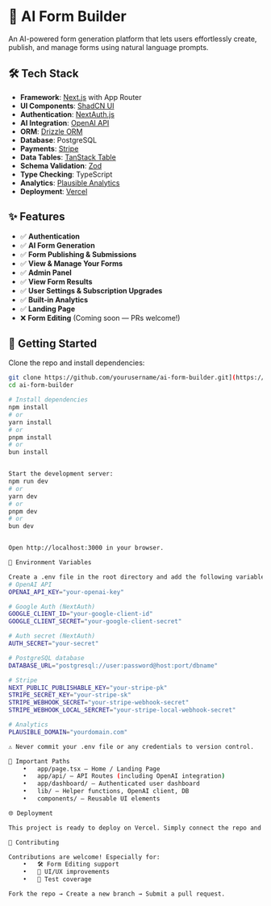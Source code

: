 # 🧠 AI Form Builder

An AI-powered form generation platform that lets users effortlessly create, publish, and manage forms using natural language prompts.

 <!-- Replace with actual path -->

## 🛠️ Tech Stack

- **Framework**: [Next.js](https://nextjs.org/) with App Router
- **UI Components**: [ShadCN UI](https://ui.shadcn.com/)
- **Authentication**: [NextAuth.js](https://next-auth.js.org/)
- **AI Integration**: [OpenAI API](https://openai.com/)
- **ORM**: [Drizzle ORM](https://orm.drizzle.team/)
- **Database**: PostgreSQL
- **Payments**: [Stripe](https://stripe.com/)
- **Data Tables**: [TanStack Table](https://tanstack.com/table)
- **Schema Validation**: [Zod](https://zod.dev/)
- **Type Checking**: TypeScript
- **Analytics**: [Plausible Analytics](https://plausible.io/)
- **Deployment**: [Vercel](https://vercel.com/)

## ✨ Features

- ✅ **Authentication**
- ✅ **AI Form Generation**
- ✅ **Form Publishing & Submissions**
- ✅ **View & Manage Your Forms**
- ✅ **Admin Panel**
- ✅ **View Form Results**
- ✅ **User Settings & Subscription Upgrades**
- ✅ **Built-in Analytics**
- ✅ **Landing Page**
- ❌ **Form Editing** (Coming soon — PRs welcome!)

## 🚀 Getting Started

Clone the repo and install dependencies:

```bash
git clone https://github.com/yourusername/ai-form-builder.git](https://github.com/mahanyasbaira/AI-Form-Builder.git
cd ai-form-builder

# Install dependencies
npm install
# or
yarn install
# or
pnpm install
# or
bun install


Start the development server:
npm run dev
# or
yarn dev
# or
pnpm dev
# or
bun dev


Open http://localhost:3000 in your browser.

🧪 Environment Variables

Create a .env file in the root directory and add the following variables:
# OpenAI API
OPENAI_API_KEY="your-openai-key"

# Google Auth (NextAuth)
GOOGLE_CLIENT_ID="your-google-client-id"
GOOGLE_CLIENT_SECRET="your-google-client-secret"

# Auth secret (NextAuth)
AUTH_SECRET="your-secret"

# PostgreSQL database
DATABASE_URL="postgresql://user:password@host:port/dbname"

# Stripe
NEXT_PUBLIC_PUBLISHABLE_KEY="your-stripe-pk"
STRIPE_SECRET_KEY="your-stripe-sk"
STRIPE_WEBHOOK_SECRET="your-stripe-webhook-secret"
STRIPE_WEBHOOK_LOCAL_SERCRET="your-stripe-local-webhook-secret"

# Analytics
PLAUSIBLE_DOMAIN="yourdomain.com"

⚠️ Never commit your .env file or any credentials to version control.

📁 Important Paths
	•	app/page.tsx – Home / Landing Page
	•	app/api/ – API Routes (including OpenAI integration)
	•	app/dashboard/ – Authenticated user dashboard
	•	lib/ – Helper functions, OpenAI client, DB
	•	components/ – Reusable UI elements

🌐 Deployment

This project is ready to deploy on Vercel. Simply connect the repo and add your .env variables in the Vercel dashboard.

🤝 Contributing

Contributions are welcome! Especially for:
	•	🛠 Form Editing support
	•	🎨 UI/UX improvements
	•	🧪 Test coverage

Fork the repo → Create a new branch → Submit a pull request.

